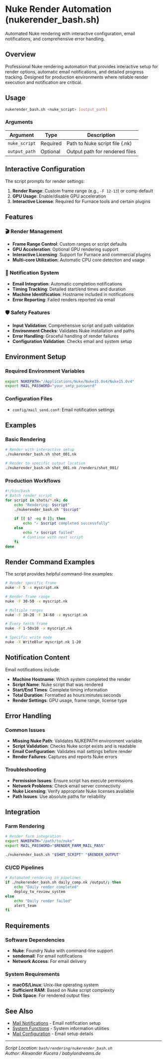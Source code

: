 # Nuke Render Automation (nukerender_bash.sh)

Automated Nuke rendering with interactive configuration, email notifications, and comprehensive error handling.

## Overview

Professional Nuke rendering automation that provides interactive setup for render options, automatic email notifications, and detailed progress tracking. Designed for production environments where reliable render execution and notification are critical.

## Usage

```bash
nukerender_bash.sh <nuke_script> [output_path]
```

### Arguments

| Argument | Type | Description |
|----------|------|-------------|
| `nuke_script` | Required | Path to Nuke script file (.nk) |
| `output_path` | Optional | Output path for rendered files |

## Interactive Configuration

The script prompts for render settings:

1. **Render Range**: Custom frame range (e.g., `-F 12-13`) or comp default
2. **GPU Usage**: Enable/disable GPU acceleration
3. **Interactive License**: Required for Furnace tools and certain plugins

## Features

### 🎬 Render Management
- **Frame Range Control**: Custom ranges or script defaults
- **GPU Acceleration**: Optional GPU rendering support
- **Interactive Licensing**: Support for Furnace and commercial plugins
- **Multi-core Utilization**: Automatic CPU core detection and usage

### 📧 Notification System
- **Email Integration**: Automatic completion notifications
- **Timing Tracking**: Detailed start/end times and duration
- **Machine Identification**: Hostname included in notifications
- **Error Reporting**: Failed renders reported via email

### 🛡️ Safety Features
- **Input Validation**: Comprehensive script and path validation
- **Environment Checks**: Validates Nuke installation and paths
- **Error Handling**: Graceful handling of render failures
- **Configuration Validation**: Checks email and system setup

## Environment Setup

### Required Environment Variables
```bash
export NUKEPATH="/Applications/Nuke/Nuke15.0v4/Nuke15.0v4"
export MAIL_PASSWORD="your_smtp_password"
```

### Configuration Files
- `config/mail_send.conf`: Email notification settings

## Examples

### Basic Rendering
```bash
# Render with interactive setup
./nukerender_bash.sh shot_001.nk

# Render to specific output location
./nukerender_bash.sh shot_001.nk /renders/shot_001/
```

### Production Workflows
```bash
#!/bin/bash
# Batch render script
for script in shots/*.nk; do
    echo "Rendering: $script"
    ./nukerender_bash.sh "$script"
    
    if [[ $? -eq 0 ]]; then
        echo "✓ $script completed successfully"
    else
        echo "✗ $script failed"
        # Continue with next script
    fi
done
```

## Render Command Examples

The script provides helpful command-line examples:

```bash
# Render specific frame
nuke -F 5 -x myscript.nk

# Render frame range
nuke -F 30-50 -x myscript.nk

# Multiple ranges
nuke -F 10-20 -F 34-60 -x myscript.nk

# Every tenth frame
nuke -F 1-50x10 -x myscript.nk

# Specific write node
nuke -X WriteBlur myscript.nk 1-20
```

## Notification Content

Email notifications include:
- **Machine Hostname**: Which system completed the render
- **Script Name**: Nuke script that was rendered
- **Start/End Times**: Complete timing information
- **Total Duration**: Formatted as hours:minutes:seconds
- **Render Settings**: GPU usage, frame range, license type

## Error Handling

### Common Issues
- **Missing Nuke Path**: Validates NUKEPATH environment variable
- **Script Validation**: Checks Nuke script exists and is readable
- **Email Configuration**: Validates mail settings before render
- **Render Failures**: Captures and reports Nuke errors

### Troubleshooting
- **Permission Issues**: Ensure script has execute permissions
- **Network Problems**: Check email server connectivity
- **Nuke Licensing**: Verify appropriate Nuke licenses available
- **Path Issues**: Use absolute paths for reliability

## Integration

### Farm Rendering
```bash
# Render farm integration
export NUKEPATH="/path/to/nuke"
export MAIL_PASSWORD="$RENDER_FARM_MAIL_PASS"

./nukerender_bash.sh "$SHOT_SCRIPT" "$RENDER_OUTPUT"
```

### CI/CD Pipelines
```bash
# Automated rendering in pipelines
if ./nukerender_bash.sh daily_comp.nk /output/; then
    echo "Daily render completed"
    deploy_to_review_system
else
    echo "Daily render failed"
    alert_team
fi
```

## Requirements

### Software Dependencies
- **Nuke**: Foundry Nuke with command-line support
- **sendemail**: For email notifications
- **Network Access**: For email delivery

### System Requirements
- **macOS/Linux**: Unix-like operating system
- **Sufficient RAM**: Based on Nuke script complexity
- **Disk Space**: For rendered output files

## See Also
- [Mail Notifications](mail_send.md) - Email notification setup
- [System Functions](../lib/system_functions.md) - System information utilities
- [Mail Configuration](../../config/mail_send.md) - Email setup details

---

*Script Location: `bash/rendering/nukerender_bash.sh`*  
*Author: Alexander Kucera / babylondreams.de*